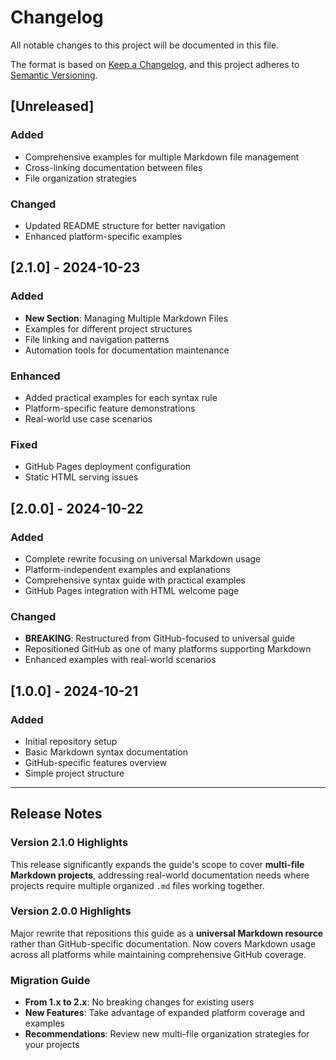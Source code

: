 # Changelog

All notable changes to this project will be documented in this file.

The format is based on [Keep a Changelog](https://keepachangelog.com/en/1.0.0/),
and this project adheres to [Semantic Versioning](https://semver.org/spec/v2.0.0.html).

## [Unreleased]

### Added
- Comprehensive examples for multiple Markdown file management
- Cross-linking documentation between files
- File organization strategies

### Changed
- Updated README structure for better navigation
- Enhanced platform-specific examples

## [2.1.0] - 2024-10-23

### Added
- **New Section**: Managing Multiple Markdown Files
- Examples for different project structures
- File linking and navigation patterns
- Automation tools for documentation maintenance

### Enhanced
- Added practical examples for each syntax rule
- Platform-specific feature demonstrations
- Real-world use case scenarios

### Fixed
- GitHub Pages deployment configuration
- Static HTML serving issues

## [2.0.0] - 2024-10-22

### Added
- Complete rewrite focusing on universal Markdown usage
- Platform-independent examples and explanations
- Comprehensive syntax guide with practical examples
- GitHub Pages integration with HTML welcome page

### Changed
- **BREAKING**: Restructured from GitHub-focused to universal guide
- Repositioned GitHub as one of many platforms supporting Markdown
- Enhanced examples with real-world scenarios

## [1.0.0] - 2024-10-21

### Added
- Initial repository setup
- Basic Markdown syntax documentation
- GitHub-specific features overview
- Simple project structure

---

## Release Notes

### Version 2.1.0 Highlights
This release significantly expands the guide's scope to cover **multi-file Markdown projects**, addressing real-world documentation needs where projects require multiple organized `.md` files working together.

### Version 2.0.0 Highlights  
Major rewrite that repositions this guide as a **universal Markdown resource** rather than GitHub-specific documentation. Now covers Markdown usage across all platforms while maintaining comprehensive GitHub coverage.

### Migration Guide
- **From 1.x to 2.x**: No breaking changes for existing users
- **New Features**: Take advantage of expanded platform coverage and examples
- **Recommendations**: Review new multi-file organization strategies for your projects